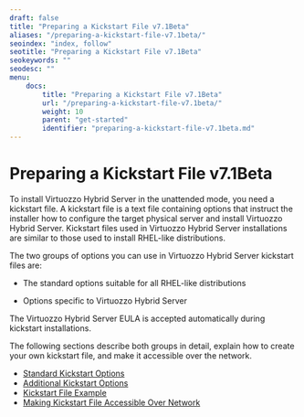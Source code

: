 ```yaml
---
draft: false
title: "Preparing a Kickstart File v7.1Beta"
aliases: "/preparing-a-kickstart-file-v7.1beta/"
seoindex: "index, follow"
seotitle: "Preparing a Kickstart File v7.1Beta"
seokeywords: ""
seodesc: ""
menu:
    docs:
        title: "Preparing a Kickstart File v7.1Beta"
        url: "/preparing-a-kickstart-file-v7.1beta/"
        weight: 10
        parent: "get-started"
        identifier: "preparing-a-kickstart-file-v7.1beta.md"
---
```

# Preparing a Kickstart File v7.1Beta

To install Virtuozzo Hybrid Server in the unattended mode, you need a kickstart file. A kickstart file is a text file containing options that instruct the installer how to configure the target physical server and install Virtuozzo Hybrid Server. Kickstart files used in Virtuozzo Hybrid Server installations are similar to those used to install RHEL-like distributions.

The two groups of options you can use in Virtuozzo Hybrid Server kickstart files are:

-   The standard options suitable for all RHEL-like distributions

-   Options specific to Virtuozzo Hybrid Server

The Virtuozzo Hybrid Server EULA is accepted automatically during kickstart installations.

The following sections describe both groups in detail, explain how to create your own kickstart file, and make it accessible over the network.

-   [Standard Kickstart Options](.Standard_Kickstart_Options_v7.1Beta)
-   [Additional Kickstart Options](.Additional_Kickstart_Options_v7.1Beta)
-   [Kickstart File Example](.Kickstart_File_Example_v7.1Beta)
-   [Making Kickstart File Accessible Over Network](.Making_Kickstart_File_Accessible_Over_Network_v7.1Beta)


